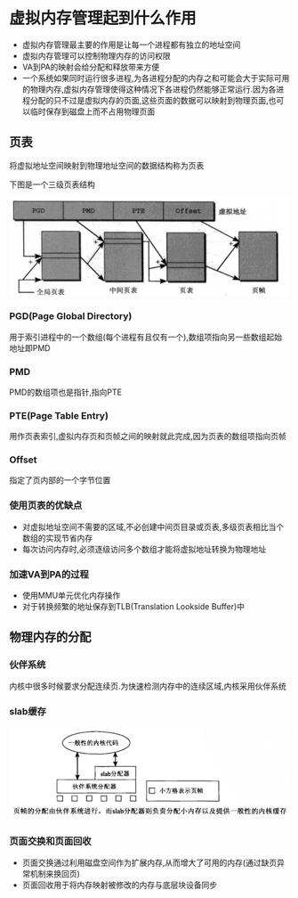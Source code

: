 # 虚拟内存管理起到什么作用

- 虚拟内存管理最主要的作用是让每一个进程都有独立的地址空间
- 虚拟内存管理可以控制物理内存的访问权限
- VA到PA的映射会给分配和释放带来方便
- 一个系统如果同时运行很多进程,为各进程分配的内存之和可能会大于实际可用的物理内存,虚拟内存管理使得这种情况下各进程仍然能够正常运行.因为各进程分配的只不过是虚拟内存的页面,这些页面的数据可以映射到物理页面,也可以临时保存到磁盘上而不占用物理页面

## 页表

将虚拟地址空间映射到物理地址空间的数据结构称为页表

下图是一个三级页表结构

![page3](./page3.png)

### PGD(Page Global Directory)

用于索引进程中的一个数组(每个进程有且仅有一个),数组项指向另一些数组起始地址即PMD

### PMD

PMD的数组项也是指针,指向PTE

### PTE(Page Table Entry)

用作页表索引,虚拟内存页和页帧之间的映射就此完成,因为页表的数组项指向页帧

### Offset

指定了页内部的一个字节位置

### 使用页表的优缺点

- 对虚拟地址空间不需要的区域,不必创建中间页目录或页表,多级页表相比当个数组的实现节省内存
- 每次访问内存时,必须逐级访问多个数组才能将虚拟地址转换为物理地址

### 加速VA到PA的过程

- 使用MMU单元优化内存操作
- 对于转换频繁的地址保存到TLB(Translation Lookside Buffer)中

## 物理内存的分配

### 伙伴系统

内核中很多时候要求分配连续页.为快速检测内存中的连续区域,内核采用伙伴系统

### slab缓存

![slab](./slab.png)

### 页面交换和页面回收

- 页面交换通过利用磁盘空间作为扩展内存,从而增大了可用的内存(通过缺页异常机制来换回页)
- 页面回收用于将内存映射被修改的内存与底层块设备同步
